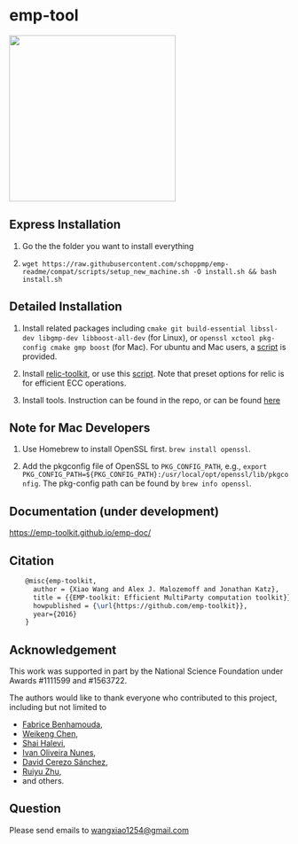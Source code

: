 # emp-tool
<img src="https://raw.githubusercontent.com/emp-toolkit/emp-readme/master/art/logo-full.jpg" width=300px/>

## Express Installation

1. Go the the folder you want to install everything

2. `wget https://raw.githubusercontent.com/schoppmp/emp-readme/compat/scripts/setup_new_machine.sh -O install.sh && bash install.sh`

## Detailed Installation

1. Install related packages including `cmake git build-essential libssl-dev libgmp-dev libboost-all-dev` (for Linux), or `openssl xctool pkg-config cmake gmp boost` (for Mac). For ubuntu and Mac users, a [script](https://github.com/emp-toolkit/emp-readme/blob/master/scripts/install_packages.sh) is provided.

2. Install [relic-toolkit](https://github.com/relic-toolkit/relic), or use this [script](https://github.com/emp-toolkit/emp-readme/blob/master/scripts/install_relic.sh).
Note that preset options for relic is for efficient ECC operations.

3. Install tools. Instruction can be found in the repo, or can be found [here](https://github.com/emp-toolkit/emp-readme/tree/master/scripts)

## Note for Mac Developers

1. Use Homebrew to install OpenSSL first. `brew install openssl`.

2. Add the pkgconfig file of OpenSSL to `PKG_CONFIG_PATH`, e.g., `export PKG_CONFIG_PATH=${PKG_CONFIG_PATH}:/usr/local/opt/openssl/lib/pkgconfig`. The pkg-config path can be found by `brew info openssl`.

## Documentation (under development)

https://emp-toolkit.github.io/emp-doc/

## Citation
```latex
    @misc{emp-toolkit,
      author = {Xiao Wang and Alex J. Malozemoff and Jonathan Katz},
      title = {{EMP-toolkit: Efficient MultiParty computation toolkit}},
      howpublished = {\url{https://github.com/emp-toolkit}},
      year={2016}
    }
```
## Acknowledgement
This work was supported in part by the National Science Foundation under Awards #1111599 and #1563722.

The authors would like to thank everyone who contributed to this project, including but not limited to 
- [Fabrice Benhamouda](http://www.normalesup.org/~fbenhamo/), 
- [Weikeng Chen](https://www.chenweikeng.com/), 
- [Shai Halevi](https://shaih.github.io/), 
- [Ivan Oliveira Nunes](https://sites.google.com/site/ivandeoliveiranunes/), 
- [David Cerezo Sánchez](http://cerezo.name/blog/about/), 
- [Ruiyu Zhu](https://github.com/RuiyuZhu), 
- and others.


## Question
Please send emails to wangxiao1254@gmail.com
